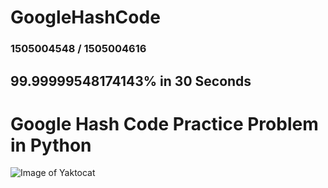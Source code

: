 # GoogleHashCode

### 1505004548 / 1505004616

## 99.99999548174143% in 30 Seconds

# Google Hash Code Practice Problem in Python

![Image of Yaktocat](https://raw.githubusercontent.com/tahirramzan/GoogleHashCode/master/2020-01-26.png)
